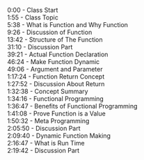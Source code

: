 0:00 - Class Start  
1:55 - Class Topic  
5:38 - What is Function and Why Function  
9:26 - Discussion of Function  
13:42 - Structure of The Function  
31:10 - Discussion Part  
39:21 - Actual Function Declaration  
46:24 - Make Function Dynamic  
49:06 - Argument and Parameter  
1:17:24 - Function Return Concept  
1:27:52 - Discussion About Return  
1:32:38 - Concept Summary  
1:34:16 - Functional Programming   
1:36:47 - Benefits of Functional Programming  
1:41:08 - Prove Function is a Value  
1:50:32 - Meta Programming  
2:05:50 - Discussion Part  
2:09:40 - Dynamic Function Making  
2:16:47 - What is Run Time  
2:19:42 - Discussion Part  
